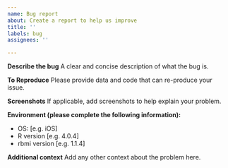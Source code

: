 ```yaml
---
name: Bug report
about: Create a report to help us improve
title: ''
labels: bug
assignees: ''

---
```


**Describe the bug**
A clear and concise description of what the bug is.

**To Reproduce**
Please provide data and code that can re-produce your issue.

**Screenshots**
If applicable, add screenshots to help explain your problem.

**Environment (please complete the following information):**
 - OS: [e.g. iOS]
 - R version [e.g. 4.0.4]
 - rbmi version [e.g. 1.1.4]

**Additional context**
Add any other context about the problem here.

